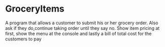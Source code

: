 # GroceryItems
A program that allows a customer to submit his or her grocery order.
Also ask if they do,continue taking order until they say no. 
Show item pricing at first, show the menu at the console and lastly a bill of total cost for the customers to pay
